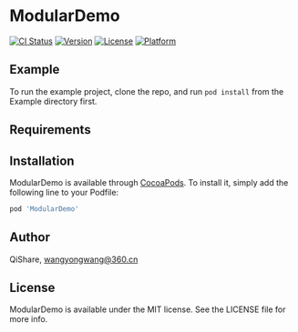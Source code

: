 # ModularDemo

[![CI Status](https://img.shields.io/travis/QiShare/ModularDemo.svg?style=flat)](https://travis-ci.org/QiShare/ModularDemo)
[![Version](https://img.shields.io/cocoapods/v/ModularDemo.svg?style=flat)](https://cocoapods.org/pods/ModularDemo)
[![License](https://img.shields.io/cocoapods/l/ModularDemo.svg?style=flat)](https://cocoapods.org/pods/ModularDemo)
[![Platform](https://img.shields.io/cocoapods/p/ModularDemo.svg?style=flat)](https://cocoapods.org/pods/ModularDemo)

## Example

To run the example project, clone the repo, and run `pod install` from the Example directory first.

## Requirements

## Installation

ModularDemo is available through [CocoaPods](https://cocoapods.org). To install
it, simply add the following line to your Podfile:

```ruby
pod 'ModularDemo'
```

## Author

QiShare, wangyongwang@360.cn

## License

ModularDemo is available under the MIT license. See the LICENSE file for more info.
